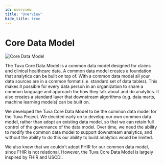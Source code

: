 ```yaml
---
id: overview
title: "Overview"
hide_title: true
---
```


# Core Data Model

![Core Data Model](/img/core_data_model.jpg)

The Tuva Core Data Model is a common data model designed for claims and clinical healthcare data.  A common data model creates a foundation that analytics can be built on top of. With a common data model all your data sources are in a common format (i.e. standard set of data tables).  This makes it possible for every data person in an organization to share a common language and approach for how they talk about and do analytics.  It also creates a standard layer that downstream algorithms (e.g. data marts, machine learning models) can be built on.

We developed the Tuva Core Data Model to be the common data model for the Tuva Project.  We decided early on to develop our own common data model, rather than adopt an existing data model, so that we can retain full control of the governance of the data model.  Over time, we need the ability to modify the common data model to support downstream analytics, and without the ability to do this our ability to build analytics would be limited.

We also knew that we couldn't adopt FHIR for our common data model, since FHIR is not relational.  However, the Tuva Core Data Model is largely inspired by FHIR and USCDI.



